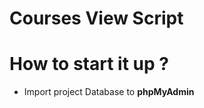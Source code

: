 # Courses View Script
# How to start it up ?
 <ul>
  <li>Import project Database to <strong>phpMyAdmin</strong></li>
 </ul>
